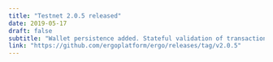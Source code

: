 ```yaml
---
title: "Testnet 2.0.5 released"
date: 2019-05-17
draft: false
subtitle: "Wallet persistence added. Stateful validation of transactions via API."
link: "https://github.com/ergoplatform/ergo/releases/tag/v2.0.5"
---
```

